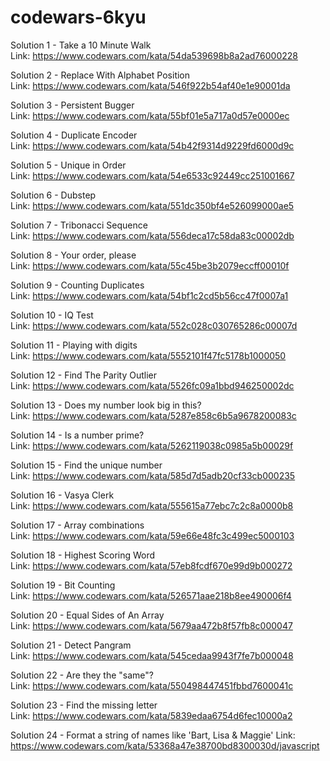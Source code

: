 # codewars-6kyu

Solution 1 - Take a 10 Minute Walk  
Link: https://www.codewars.com/kata/54da539698b8a2ad76000228

Solution 2 - Replace With Alphabet Position  
Link: https://www.codewars.com/kata/546f922b54af40e1e90001da

Solution 3 - Persistent Bugger  
Link: https://www.codewars.com/kata/55bf01e5a717a0d57e0000ec

Solution 4 - Duplicate Encoder  
Link: https://www.codewars.com/kata/54b42f9314d9229fd6000d9c

Solution 5 - Unique in Order  
Link: https://www.codewars.com/kata/54e6533c92449cc251001667

Solution 6 - Dubstep  
Link: https://www.codewars.com/kata/551dc350bf4e526099000ae5

Solution 7 - Tribonacci Sequence  
Link: https://www.codewars.com/kata/556deca17c58da83c00002db

Solution 8 - Your order, please  
Link: https://www.codewars.com/kata/55c45be3b2079eccff00010f

Solution 9 - Counting Duplicates  
Link: https://www.codewars.com/kata/54bf1c2cd5b56cc47f0007a1

Solution 10 - IQ Test  
Link: https://www.codewars.com/kata/552c028c030765286c00007d

Solution 11 - Playing with digits  
Link: https://www.codewars.com/kata/5552101f47fc5178b1000050

Solution 12 - Find The Parity Outlier  
Link: https://www.codewars.com/kata/5526fc09a1bbd946250002dc

Solution 13 - Does my number look big in this?  
Link: https://www.codewars.com/kata/5287e858c6b5a9678200083c

Solution 14 - Is a number prime?  
Link: https://www.codewars.com/kata/5262119038c0985a5b00029f

Solution 15 - Find the unique number  
Link: https://www.codewars.com/kata/585d7d5adb20cf33cb000235

Solution 16 - Vasya Clerk  
Link: https://www.codewars.com/kata/555615a77ebc7c2c8a0000b8

Solution 17 - Array combinations  
Link: https://www.codewars.com/kata/59e66e48fc3c499ec5000103

Solution 18 - Highest Scoring Word  
Link: https://www.codewars.com/kata/57eb8fcdf670e99d9b000272

Solution 19 - Bit Counting  
Link: https://www.codewars.com/kata/526571aae218b8ee490006f4

Solution 20 - Equal Sides of An Array  
Link: https://www.codewars.com/kata/5679aa472b8f57fb8c000047

Solution 21 - Detect Pangram  
Link: https://www.codewars.com/kata/545cedaa9943f7fe7b000048

Solution 22 - Are they the "same"?  
Link: https://www.codewars.com/kata/550498447451fbbd7600041c

Solution 23 - Find the missing letter  
Link: https://www.codewars.com/kata/5839edaa6754d6fec10000a2

Solution 24 - Format a string of names like 'Bart, Lisa & Maggie'
Link: https://www.codewars.com/kata/53368a47e38700bd8300030d/javascript
